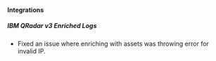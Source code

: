 
#### Integrations
##### IBM QRadar v3 Enriched Logs
- Fixed an issue where enriching with assets was throwing error for invalid IP.
